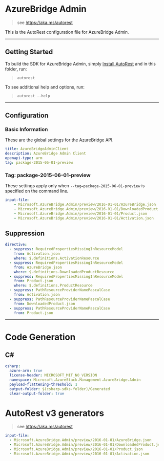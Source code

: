 # AzureBridge Admin

> see https://aka.ms/autorest

This is the AutoRest configuration file for AzureBridge Admin.

---
## Getting Started
To build the SDK for AzureBridge Admin, simply [Install AutoRest](https://aka.ms/autorest/install) and in this folder, run:

> `autorest`

To see additional help and options, run:

> `autorest --help`
---

## Configuration

### Basic Information
These are the global settings for the AzureBridge API.

``` yaml
title: AzureBridgeAdminClient
description: AzureBridge Admin Client
openapi-type: arm
tag: package-2015-06-01-preview
```

### Tag: package-2015-06-01-preview

These settings apply only when `--tag=package-2015-06-01-preview` is specified on the command line.

``` yaml $(tag) == 'package-2015-06-01-preview'
input-file:
    - Microsoft.AzureBridge.Admin/preview/2016-01-01/AzureBridge.json
    - Microsoft.AzureBridge.Admin/preview/2016-01-01/DownloadedProduct.json
    - Microsoft.AzureBridge.Admin/preview/2016-01-01/Product.json
    - Microsoft.AzureBridge.Admin/preview/2016-01-01/Activation.json
```

## Suppression
``` yaml
directive:
  - suppress: RequiredPropertiesMissingInResourceModel
    from: Activation.json
    where: $.definitions.ActivationResource
  - suppress: RequiredPropertiesMissingInResourceModel
    from: AzureBridge.json
    where: $.definitions.DownloadedProductResource
  - suppress: RequiredPropertiesMissingInResourceModel
    from: Product.json
    where: $.definitions.ProductResource
  - suppress: PathResourceProviderNamePascalCase
    from: Activation.json
  - suppress: PathResourceProviderNamePascalCase
    from: DownloadedProduct.json
  - suppress: PathResourceProviderNamePascalCase
    from: Product.json
```

---
# Code Generation

## C#

``` yaml $(csharp)
csharp:
  azure-arm: true
  license-header: MICROSOFT_MIT_NO_VERSION
  namespace: Microsoft.AzureStack.Management.AzureBridge.Admin
  payload-flattening-threshold: 1
  output-folder: $(csharp-sdks-folder)/Generated
  clear-output-folder: true
```

# AutoRest v3 generators

> see https://aka.ms/autorest

``` yaml
input-file:
  - Microsoft.AzureBridge.Admin/preview/2016-01-01/AzureBridge.json
  - Microsoft.AzureBridge.Admin/preview/2016-01-01/DownloadedProduct.json
  - Microsoft.AzureBridge.Admin/preview/2016-01-01/Product.json
  - Microsoft.AzureBridge.Admin/preview/2016-01-01/Activation.json
```
